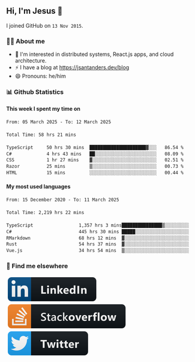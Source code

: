 ## Hi, I'm Jesus 👋

I joined GitHub on `13 Nov 2015`.

<!-- Talking about you -->

### 👨‍💻 About me

- 👦 I'm interested in distributed systems, React.js apps, and cloud architecture.
- ⚡️ I have a blog at <https://jsantanders.dev/blog>
- 😄 Pronouns: he/him

### 📊 Github Statistics

#### This week I spent my time on

<!--START_SECTION:weekly-->

```txt
From: 05 March 2025 - To: 12 March 2025

Total Time: 58 hrs 21 mins

TypeScript     50 hrs 30 mins  █████████████████████▓░░░   86.54 %
C#             4 hrs 43 mins   ██░░░░░░░░░░░░░░░░░░░░░░░   08.09 %
CSS            1 hr 27 mins    ▓░░░░░░░░░░░░░░░░░░░░░░░░   02.51 %
Razor          25 mins         ▒░░░░░░░░░░░░░░░░░░░░░░░░   00.73 %
HTML           15 mins         ░░░░░░░░░░░░░░░░░░░░░░░░░   00.44 %
```

<!--END_SECTION:weekly-->

#### My most used languages

<!--START_SECTION:alltime-->

```txt
From: 15 December 2020 - To: 11 March 2025

Total Time: 2,219 hrs 22 mins

TypeScript                 1,357 hrs 3 mins███████████████▒░░░░░░░░░   61.15 %
C#                         445 hrs 30 mins █████░░░░░░░░░░░░░░░░░░░░   20.07 %
RMarkdown                  68 hrs 12 mins  ▓░░░░░░░░░░░░░░░░░░░░░░░░   03.07 %
Rust                       54 hrs 37 mins  ▓░░░░░░░░░░░░░░░░░░░░░░░░   02.46 %
Vue.js                     34 hrs 54 mins  ▒░░░░░░░░░░░░░░░░░░░░░░░░   01.57 %
```

<!--END_SECTION:alltime-->

### 📢 Find me elsewhere

<p>
  <a target="_blank" href="https://linkedin.com/in/jsantanders">
    <img src="https://github.com/jsantanders/jsantanders/blob/master/img/linkedin.svg" alt="LinkedIn" style="vertical-align:top; margin:4px">
  </a>
  
  <a target="_blank" href="https://stackoverflow.com/users/7318331/jesus-santander">
    <img src="https://github.com/jsantanders/jsantanders/blob/master/img/stackoverflow.svg" alt="StackOverflow" style="vertical-align:top; margin:4px">
  </a>
  
  <a target="_blank" href="http://twitter.com/jsantanders">
    <img src="https://github.com/jsantanders/jsantanders/blob/master/img/twitter.svg" alt="Twitter" style="vertical-align:top; margin:4px">
  </a>
</p>
